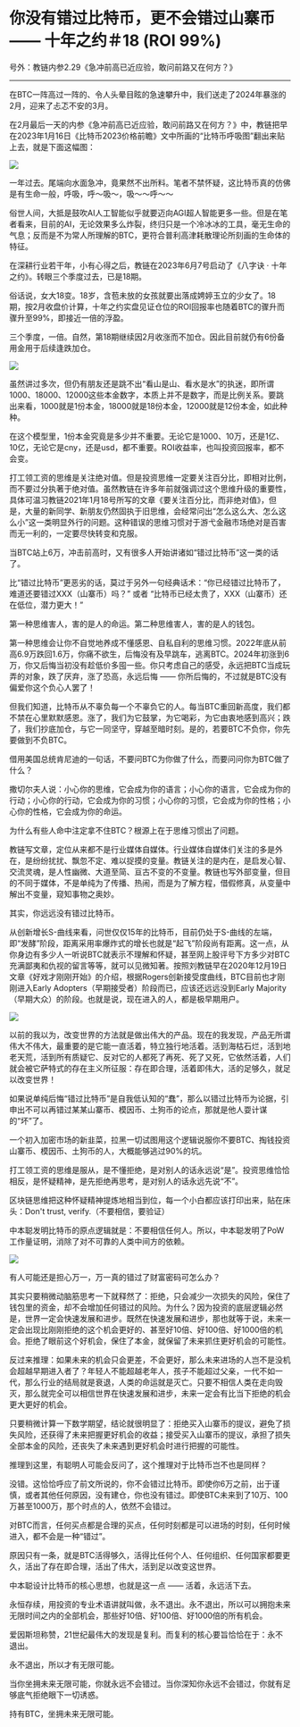 # 你没有错过比特币，更不会错过山寨币 —— 十年之约＃18 (ROI 99%)

号外：教链内参2.29《急冲前高已近应验，敢问前路又在何方？》

* * *

在BTC一阵高过一阵的、令人头晕目眩的急速攀升中，我们送走了2024年暴涨的2月，迎来了忐忑不安的3月。

在2月最后一天的内参《急冲前高已近应验，敢问前路又在何方？》中，教链把早在2023年1月16日《比特币2023价格前瞻》文中所画的“比特币呼吸图”翻出来贴上去，就是下面这幅图：

![](2024-03-01-A01.png)

一年过去。尾端向水面急冲，竟果然不出所料。笔者不禁怀疑，这比特币真的仿佛是有生命一般，呼吸，呼～吸～，吸～～呼～～

俗世人间，大抵是鼓吹AI人工智能似乎就要迈向AGI超人智能更多一些。但是在笔者看来，目前的AI，无论效果多么炸裂，终归只是一个冷冰冰的工具，毫无生命的气息；反而是不为常人所理解的BTC，更符合普利高津耗散理论所刻画的生命体的特征。

在深耕行业若干年，小有心得之后，教链在2023年6月7号启动了《八字诀 · 十年之约》。转眼三个季度过去，已是18期。

俗话说，女大18变。18岁，含苞未放的女孩就要出落成娉婷玉立的少女了。18期，按2月收盘价计算，十年之约实盘见证仓位的ROI回报率也随着BTC的骤升而骤升至99%，即接近一倍的浮盈。

三个季度，一倍。自然，第18期继续因2月收涨而不加仓。因此目前就仍有6份备用金用于后续逢跌加仓。

![](2024-03-01-A02.png)

虽然讲过多次，但仍有朋友还是跳不出“看山是山、看水是水”的执迷，即所谓1000、18000、12000这些本金数字，本质上并不是数字，而是比例关系。要跳出来看，1000就是1份本金，18000就是18份本金，12000就是12份本金，如此种种。

在这个模型里，1份本金究竟是多少并不重要。无论它是1000、10万，还是1亿、10亿，无论它是cny，还是usd，都不重要。ROI收益率，也叫投资回报率，都不会变。

打工领工资的思维是关注绝对值。但是投资思维一定要关注百分比，即相对比例，而不要过分执著于绝对值。虽然教链在许多年前就强调过这个思维升级的重要性，具体可温习教链2021年1月18号所写的文章《要关注百分比，而非绝对值》，但是，大量的新同学、新朋友仍然固执于旧思维，会经常问出“怎么这么大、怎么这么小”这一类明显外行的问题。这种错误的思维习惯对于游弋金融市场绝对是百害而无一利的，一定要尽快转变和克服。

当BTC站上6万，冲击前高时，又有很多人开始讲诸如“错过比特币”这一类的话了。

比“错过比特币”更恶劣的话，莫过于另外一句经典话术：“你已经错过比特币了，难道还要错过XXX（山寨币）吗？” 或者 “比特币已经太贵了，XXX（山寨币）还在低位，潜力更大！”

第一种思维害人，害的是人的命运。第二种思维害人，害的是人的钱包。

第一种思维会让你不自觉地养成不懂感恩、自私自利的思维习惯。2022年底从前高6.9万跌回1.6万，你痛不欲生，后悔没有及早跳车，逃离BTC。2024年初涨到6万，你又后悔当初没有趁低价多囤一些。你只考虑自己的感受，永远把BTC当成玩弄的对象，跌了厌弃，涨了恐高，永远后悔 —— 你所后悔的，不过就是BTC没有偏爱你这个负心人罢了！

但我们知道，比特币从不辜负每一个不辜负它的人。每当BTC重回新高度，我们都不禁在心里默默感恩。涨了，我们为它鼓掌，为它喝彩，为它由衷地感到高兴；跌了，我们抄底加仓，与它一同坚守，穿越至暗时刻。是的，若要BTC不负你，你先要做到不负BTC。

借用美国总统肯尼迪的一句话，不要问BTC为你做了什么，而要问问你为BTC做了什么？

撒切尔夫人说：小心你的思维，它会成为你的语言；小心你的语言，它会成为你的行动；小心你的行动，它会成为你的习惯；小心你的习惯，它会成为你的性格；小心你的性格，它会成为你的命运。

为什么有些人命中注定拿不住BTC？根源上在于思维习惯出了问题。

教链写文章，定位从来都不是行业媒体自媒体。行业媒体自媒体们关注的多是外在，是纷纷扰扰、飘忽不定、难以捉摸的变量。教链关注的是内在，是启发心智、交流灵魂，是人性幽微、大道至简、亘古不变的不变量。教链也写外部变量，但目的不同于媒体，不是单纯为了传播、热闹，而是为了解方程，借假修真，从变量中解出不变量，窥知事物之奥妙。

其实，你远远没有错过比特币。

从创新增长S-曲线来看，问世仅仅15年的比特币，目前仍处于S-曲线的左端，即“发酵”阶段，距离采用率爆炸式的增长也就是“起飞”阶段尚有距离。这一点，从你身边有多少人一听说BTC就表示不理解和怀疑，甚至网上股评号下方多少对BTC充满鄙夷和仇视的留言等等，就可以见微知著。按照刘教链早在2020年12月19日文章《好戏才刚刚开始》的介绍，根据Rogers创新接受度曲线，BTC目前也才刚刚进入Early Adopters（早期接受者）阶段而已，应该还远远没到Early Majority（早期大众）的阶段。也就是说，现在进入的人，都是极早期用户。

![](2024-03-01-A03.png)

以前的我以为，改变世界的方法就是做出伟大的产品。现在的我发现，产品无所谓伟大不伟大，最重要的是它能一直活着，特立独行地活着。活到海枯石烂，活到地老天荒，活到所有质疑它、反对它的人都死了再死、死了又死，它依然活着，人们就会被它萨特式的存在主义所征服：存在即合理，活着即伟大，活的足够久，就足以改变世界！

如果说单纯后悔“错过比特币”是自我低认知的“蠢”，那么以错过比特币为论据，引申出不可以再错过某某山寨币、模因币、土狗币的论点，那就是他人耍计谋的“坏”了。

一个初入加密市场的新韭菜，拉黑一切试图用这个逻辑说服你不要BTC、掏钱投资山寨币、模因币、土狗币的人，大概能够逃过90%的坑。

打工领工资的思维是服从，是不懂拒绝，是对别人的话永远说“是”。投资思维恰恰相反，是怀疑精神，是先拒绝再思考，是对别人的话永远先说“不”。

区块链思维把这种怀疑精神提炼地相当到位，每一个小白都应该打印出来，贴在床头：Don't trust, verify.（不要相信，要验证）

中本聪发明比特币的原点逻辑就是：不要相信任何人。所以，中本聪发明了PoW工作量证明，消除了对不可靠的人类中间方的依赖。

![](2024-03-01-A04.png)

有人可能还是担心万一，万一真的错过了财富密码可怎么办？

其实只要稍微动脑筋思考一下就释然了：拒绝，只会减少一次损失的风险，保住了钱包里的资金，却不会增加任何错过的风险。为什么？因为投资的底层逻辑必然是，世界一定会快速发展和进步。既然在快速发展和进步，那也就等于说，未来一定会出现比刚刚拒绝的这个机会更好的、甚至好10倍、好100倍、好1000倍的机会。拒绝了眼前这个好机会，保住了本金，就保留了未来抓住更好机会的可能性。

反过来推理：如果未来的机会只会更差，不会更好，那么未来进场的人岂不是没机会超越早期进入者了？年轻人不能超越老年人，孩子不能超过父亲，一代不如一代，那么行业的结局就是衰退，人类的命运就是灭亡。只要不相信人类在走向毁灭，那么就完全可以相信世界在快速发展和进步，未来一定会有比当下拒绝的机会更大更好的机会。

只要稍微计算一下数学期望，结论就很明显了：拒绝买入山寨币的提议，避免了损失风险，还获得了未来把握更好机会的收益；接受买入山寨币的提议，承担了损失全部本金的风险，还丧失了未来遇到更好机会时进行把握的可能性。

推理到这里，有聪明人可能会反问了，这个推理对于比特币岂不也是同样？

没错。这恰恰呼应了前文所说的，你不会错过比特币。即使你6万之前，出于谨慎，或者其他任何原因，没有建仓，你也没有错过。即使BTC未来到了10万、100万甚至1000万，那个时点的人，依然不会错过。

对BTC而言，任何买点都是合理的买点，任何时刻都是可以进场的时刻，任何时候进入，都不会是一种“错过”。

原因只有一条，就是BTC活得够久，活得比任何个人、任何组织、任何国家都要更久，活出了存在即合理，活出了伟大，活到足以改变这世界。

中本聪设计比特币的核心思想，也就是这一点 —— 活着，永远活下去。

永恒存续，用投资的专业术语讲就叫做，永不退出。永不退出，所以可以拥抱未来无限时间之内的全部机会，那些好10倍、好100倍、好1000倍的所有机会。

爱因斯坦称赞，21世纪最伟大的发现是复利。而复利的核心要旨恰恰在于：永不退出。

永不退出，所以才有无限可能。

当你坐拥未来无限可能，你就永远不会错过。当你深知你永远不会错过，你就有足够底气拒绝眼下一切诱惑。

持有BTC，坐拥未来无限可能。
